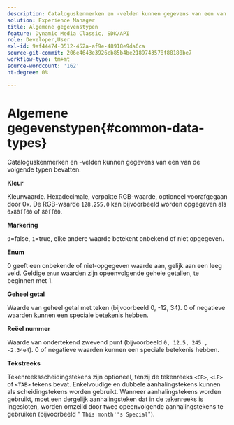 ```yaml
---
description: Cataloguskenmerken en -velden kunnen gegevens van een van de volgende typen bevatten.
solution: Experience Manager
title: Algemene gegevenstypen
feature: Dynamic Media Classic, SDK/API
role: Developer,User
exl-id: 9af44474-0512-452a-af9e-48918e9da6ca
source-git-commit: 206e4643e3926cb85b4be2189743578f88180be7
workflow-type: tm+mt
source-wordcount: '162'
ht-degree: 0%

---
```


# Algemene gegevenstypen{#common-data-types}

Cataloguskenmerken en -velden kunnen gegevens van een van de volgende typen bevatten.

**Kleur**

Kleurwaarde. Hexadecimale, verpakte RGB-waarde, optioneel voorafgegaan door 0x. De RGB-waarde `128,255,0` kan bijvoorbeeld worden opgegeven als `0x80ff00` of `80ff00`.

**Markering**

`0`=false,  `1`=true, elke andere waarde betekent onbekend of niet opgegeven.

**Enum**

0 geeft een onbekende of niet-opgegeven waarde aan, gelijk aan een leeg veld. Geldige `enum` waarden zijn opeenvolgende gehele getallen, te beginnen met 1.

**Geheel getal**

Waarde van geheel getal met teken (bijvoorbeeld 0, -12, 34). 0 of negatieve waarden kunnen een speciale betekenis hebben.

**Reëel nummer**

Waarde van ondertekend zwevend punt (bijvoorbeeld `0, 12.5, 245 , -2.34e4`). 0 of negatieve waarden kunnen een speciale betekenis hebben.

**Tekstreeks**

Tekenreeksscheidingstekens zijn optioneel, tenzij de tekenreeks `<CR>`, `<LF>` of `<TAB>` tekens bevat. Enkelvoudige en dubbele aanhalingstekens kunnen als scheidingstekens worden gebruikt. Wanneer aanhalingstekens worden gebruikt, moet een dergelijk aanhalingsteken dat in de tekenreeks is ingesloten, worden omzeild door twee opeenvolgende aanhalingstekens te gebruiken (bijvoorbeeld &quot; `This month''s Special`&quot;).
